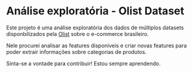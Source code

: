 # Análise exploratória - Olist Dataset

Este projeto é uma análise exploratória dos dados de múltiplos datasets disponbilizados pela [Olist](https://www.kaggle.com/datasets/olistbr/brazilian-ecommerce?datasetId=55151&sortBy=voteCount) sobre o e-commerce brasileiro.

Nele procurei analisar as features disponíveis e criar novas features para poder extrair informações sobre categorias de produtos.

Sinta-se a vontade para contribuir! Estou sempre aprendendo.
